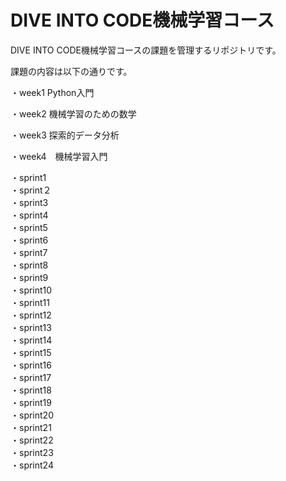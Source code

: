 # DIVE INTO CODE機械学習コース

DIVE INTO CODE機械学習コースの課題を管理するリポジトリです。

課題の内容は以下の通りです。

・week1 Python入門<br>

・week2 機械学習のための数学<br>

・week3 探索的データ分析<br>

・week4　機械学習入門<br>

・sprint1<br>
・sprint２<br>
・sprint3<br>
・sprint4<br>
・sprint5<br>
・sprint6<br>
・sprint7<br>
・sprint8<br>
・sprint9<br>
・sprint10<br>
・sprint11<br>
・sprint12<br>
・sprint13<br>
・sprint14<br>
・sprint15<br>
・sprint16<br>
・sprint17<br>
・sprint18<br>
・sprint19<br>
・sprint20<br>
・sprint21<br>
・sprint22<br>
・sprint23<br>
・sprint24<br>


